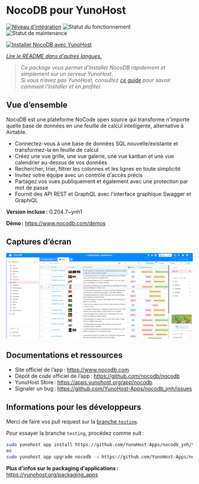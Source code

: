 <!--
Nota bene : ce README est automatiquement généré par <https://github.com/YunoHost/apps/tree/master/tools/readme_generator>
Il NE doit PAS être modifié à la main.
-->

# NocoDB pour YunoHost

[![Niveau d’intégration](https://dash.yunohost.org/integration/nocodb.svg)](https://dash.yunohost.org/appci/app/nocodb) ![Statut du fonctionnement](https://ci-apps.yunohost.org/ci/badges/nocodb.status.svg) ![Statut de maintenance](https://ci-apps.yunohost.org/ci/badges/nocodb.maintain.svg)

[![Installer NocoDB avec YunoHost](https://install-app.yunohost.org/install-with-yunohost.svg)](https://install-app.yunohost.org/?app=nocodb)

*[Lire le README dans d'autres langues.](./ALL_README.md)*

> *Ce package vous permet d’installer NocoDB rapidement et simplement sur un serveur YunoHost.*  
> *Si vous n’avez pas YunoHost, consultez [ce guide](https://yunohost.org/install) pour savoir comment l’installer et en profiter.*

## Vue d’ensemble

NocoDB est une plateforme NoCode open source qui transforme n'importe quelle base de données en une feuille de calcul intelligente, alternative à Airtable.

* Connectez-vous à une base de données SQL nouvelle/existante et transformez-la en feuille de calcul
* Créez une vue grille, une vue galerie, une vue kanban et une vue calendrier au-dessus de vos données
* Rechercher, trier, filtrer les colonnes et les lignes en toute simplicité
* Invitez votre équipe avec un contrôle d'accès précis
* Partagez vos vues publiquement et également avec une protection par mot de passe
* Fournit des API REST et GraphQL avec l'interface graphique Swagger et GraphiQL

**Version incluse :** 0.204.7~ynh1

**Démo :** <https://www.nocodb.com/demos>

## Captures d’écran

![Capture d’écran de NocoDB](./doc/screenshots/screenshot.png)

## Documentations et ressources

- Site officiel de l’app : <https://www.nocodb.com>
- Dépôt de code officiel de l’app : <https://github.com/nocodb/nocodb>
- YunoHost Store : <https://apps.yunohost.org/app/nocodb>
- Signaler un bug : <https://github.com/YunoHost-Apps/nocodb_ynh/issues>

## Informations pour les développeurs

Merci de faire vos pull request sur la [branche `testing`](https://github.com/YunoHost-Apps/nocodb_ynh/tree/testing).

Pour essayer la branche `testing`, procédez comme suit :

```bash
sudo yunohost app install https://github.com/YunoHost-Apps/nocodb_ynh/tree/testing --debug
ou
sudo yunohost app upgrade nocodb -u https://github.com/YunoHost-Apps/nocodb_ynh/tree/testing --debug
```

**Plus d’infos sur le packaging d’applications :** <https://yunohost.org/packaging_apps>
